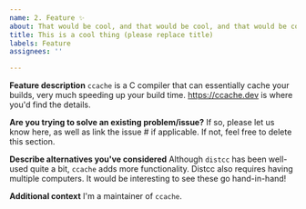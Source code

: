 ```yaml
---
name: 2. Feature ✨
about: That would be cool, and that would be cool, and that would be cool...
title: This is a cool thing (please replace title)
labels: Feature
assignees: ''

---
```


**Feature description**
`ccache` is a C compiler that can essentially cache your builds, very much speeding up your build time. https://ccache.dev is where you'd find the details.

**Are you trying to solve an existing problem/issue?**
If so, please let us know here, as well as link the issue # if applicable. If not, feel free to delete this section.

**Describe alternatives you've considered**
Although `distcc` has been well-used quite a bit, `ccache` adds more functionality. Distcc also requires having multiple computers. It would be interesting to see these go hand-in-hand!

**Additional context**
I'm a maintainer of `ccache`.
